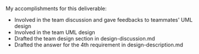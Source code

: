 My accomplishments for this deliverable:
+ Involved in the team discussion and gave feedbacks to teammates' UML design
+ Involved in the team UML design
+ Drafted the team design section in design-discussion.md 
+ Drafted the answer for the 4th requirement in design-description.md

